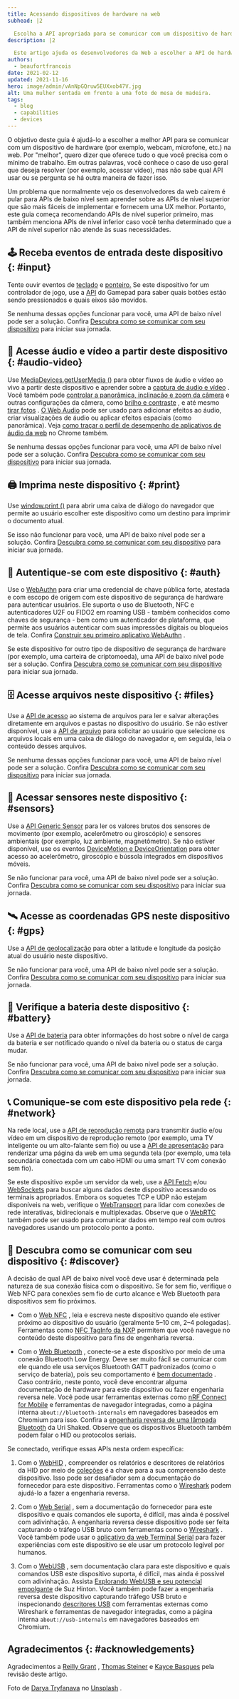 ```yaml
---
title: Acessando dispositivos de hardware na web
subhead: |2

  Escolha a API apropriada para se comunicar com um dispositivo de hardware de sua escolha.
description: |2

  Este artigo ajuda os desenvolvedores da Web a escolher a API de hardware certa com base em um determinado dispositivo.
authors:
  - beaufortfrancois
date: 2021-02-12
updated: 2021-11-16
hero: image/admin/vAnNpGQruw5EUXxob47V.jpg
alt: Uma mulher sentada em frente a uma foto de mesa de madeira.
tags:
  - blog
  - capabilities
  - devices
---
```


O objetivo deste guia é ajudá-lo a escolher a melhor API para se comunicar com um dispositivo de hardware (por exemplo, webcam, microfone, etc.) na web. Por "melhor", quero dizer que oferece tudo o que você precisa com o mínimo de trabalho. Em outras palavras, você conhece o caso de uso geral que deseja resolver (por exemplo, acessar vídeo), mas não sabe qual API usar ou se pergunta se há outra maneira de fazer isso.

Um problema que normalmente vejo os desenvolvedores da web cairem é pular para APIs de baixo nível sem aprender sobre as APIs de nível superior que são mais fáceis de implementar e fornecem uma UX melhor. Portanto, este guia começa recomendando APIs de nível superior primeiro, mas também menciona APIs de nível inferior caso você tenha determinado que a API de nível superior não atende às suas necessidades.

## 🕹 Receba eventos de entrada deste dispositivo {: #input}

Tente ouvir eventos de [teclado](https://developer.mozilla.org/docs/Web/API/KeyboardEvent) e [ponteiro.](https://developer.mozilla.org/docs/Web/API/Pointer_events) Se este dispositivo for um controlador de jogo, use a [API](/gamepad/) do Gamepad para saber quais botões estão sendo pressionados e quais eixos são movidos.

Se nenhuma dessas opções funcionar para você, uma API de baixo nível pode ser a solução. Confira [Descubra como se comunicar com seu dispositivo](#discover) para iniciar sua jornada.

## 📸 Acesse áudio e vídeo a partir deste dispositivo {: #audio-video}

Use [MediaDevices.getUserMedia ()](https://developer.mozilla.org/docs/Web/API/MediaDevices/getUserMedia) para obter fluxos de áudio e vídeo ao vivo a partir deste dispositivo e aprender sobre a [captura de áudio e vídeo](https://www.html5rocks.com/en/tutorials/getusermedia/intro/) . Você também pode [controlar a panorâmica, inclinação e zoom da câmera](/camera-pan-tilt-zoom/) e outras configurações da câmera, como [brilho e contraste](https://developers.google.com/web/updates/2016/12/imagecapture) , e até mesmo [tirar fotos](https://beaufortfrancois.github.io/sandbox/image-capture/playground) . [O Web Audio](https://developer.mozilla.org/docs/Web/API/Web_Audio_API) pode ser usado para adicionar efeitos ao áudio, criar visualizações de áudio ou aplicar efeitos espaciais (como panorâmica). Veja [como traçar o perfil de desempenho de aplicativos de áudio da web](/profiling-web-audio-apps-in-chrome/) no Chrome também.

Se nenhuma dessas opções funcionar para você, uma API de baixo nível pode ser a solução. Confira [Descubra como se comunicar com seu dispositivo](#discover) para iniciar sua jornada.

## 🖨 Imprima neste dispositivo {: #print}

Use [window.print ()](https://developer.mozilla.org/docs/Web/API/Window/print) para abrir uma caixa de diálogo do navegador que permite ao usuário escolher este dispositivo como um destino para imprimir o documento atual.

Se isso não funcionar para você, uma API de baixo nível pode ser a solução. Confira [Descubra como se comunicar com seu dispositivo](#discover) para iniciar sua jornada.

## 🔐 Autentique-se com este dispositivo {: #auth}

Use o [WebAuthn](https://webauthn.io/) para criar uma credencial de chave pública forte, atestada e com escopo de origem com este dispositivo de segurança de hardware para autenticar usuários. Ele suporta o uso de Bluetooth, NFC e autenticadores U2F ou FIDO2 em roaming USB - também conhecidos como chaves de segurança - bem como um autenticador de plataforma, que permite aos usuários autenticar com suas impressões digitais ou bloqueios de tela. Confira [Construir seu primeiro aplicativo WebAuthn](https://developers.google.com/codelabs/webauthn-reauth) .

Se este dispositivo for outro tipo de dispositivo de segurança de hardware (por exemplo, uma carteira de criptomoeda), uma API de baixo nível pode ser a solução. Confira [Descubra como se comunicar com seu dispositivo](#discover) para iniciar sua jornada.

## 🗄 Acesse arquivos neste dispositivo {: #files}

Use a [API de acesso](/file-system-access/) ao sistema de arquivos para ler e salvar alterações diretamente em arquivos e pastas no dispositivo do usuário. Se não estiver disponível, use a [API de arquivo](https://developer.mozilla.org/docs/Web/API/File/Using_files_from_web_applications) para solicitar ao usuário que selecione os arquivos locais em uma caixa de diálogo do navegador e, em seguida, leia o conteúdo desses arquivos.

Se nenhuma dessas opções funcionar para você, uma API de baixo nível pode ser a solução. Confira [Descubra como se comunicar com seu dispositivo](#discover) para iniciar sua jornada.

## 🧲 Acessar sensores neste dispositivo {: #sensors}

Use a [API Generic Sensor](/generic-sensor/) para ler os valores brutos dos sensores de movimento (por exemplo, acelerômetro ou giroscópio) e sensores ambientais (por exemplo, luz ambiente, magnetômetro). Se não estiver disponível, use os eventos [DeviceMotion e DeviceOrientation](/device-orientation/) para obter acesso ao acelerômetro, giroscópio e bússola integrados em dispositivos móveis.

Se não funcionar para você, uma API de baixo nível pode ser a solução. Confira [Descubra como se comunicar com seu dispositivo](#discover) para iniciar sua jornada.

## 🛰 Acesse as coordenadas GPS neste dispositivo {: #gps}

Use a [API de geolocalização](/user-location/) para obter a latitude e longitude da posição atual do usuário neste dispositivo.

Se não funcionar para você, uma API de baixo nível pode ser a solução. Confira [Descubra como se comunicar com seu dispositivo](#discover) para iniciar sua jornada.

## 🔋 Verifique a bateria deste dispositivo {: #battery}

Use a [API de bateria](https://developer.mozilla.org/docs/Web/API/Battery_Status_API) para obter informações do host sobre o nível de carga da bateria e ser notificado quando o nível da bateria ou o status de carga mudar.

Se não funcionar para você, uma API de baixo nível pode ser a solução. Confira [Descubra como se comunicar com seu dispositivo](#discover) para iniciar sua jornada.

## 📞 Comunique-se com este dispositivo pela rede {: #network}

Na rede local, use a [API de reprodução remota](https://www.chromestatus.com/feature/5778318691401728) para transmitir áudio e/ou vídeo em um dispositivo de reprodução remoto (por exemplo, uma TV inteligente ou um alto-falante sem fio) ou use a [API de apresentação](https://developers.google.com/web/updates/2018/04/present-web-pages-to-secondary-attached-displays) para renderizar uma página da web em uma segunda tela (por exemplo, uma tela secundária conectada com um cabo HDMI ou uma smart TV com conexão sem fio).

Se este dispositivo expõe um servidor da web, use a [API Fetch](https://developer.mozilla.org/docs/Web/API/Fetch_API) e/ou [WebSockets](https://developer.mozilla.org/docs/Web/API/WebSockets_API) para buscar alguns dados deste dispositivo acessando os terminais apropriados. Embora os soquetes TCP e UDP não estejam disponíveis na web, verifique o [WebTransport](/webtransport/) para lidar com conexões de rede interativas, bidirecionais e multiplexadas. Observe que o [WebRTC](/webrtc-standard-announcement/) também pode ser usado para comunicar dados em tempo real com outros navegadores usando um protocolo ponto a ponto.

## 🧱 Descubra como se comunicar com seu dispositivo {: #discover}

A decisão de qual API de baixo nível você deve usar é determinada pela natureza de sua conexão física com o dispositivo. Se for sem fio, verifique o Web NFC para conexões sem fio de curto alcance e Web Bluetooth para dispositivos sem fio próximos.

- Com o [Web NFC](/nfc) , leia e escreva neste dispositivo quando ele estiver próximo ao dispositivo do usuário (geralmente 5–10 cm, 2–4 polegadas). Ferramentas como [NFC TagInfo da NXP](https://play.google.com/store/apps/details?id=com.nxp.taginfolite) permitem que você navegue no conteúdo deste dispositivo para fins de engenharia reversa.

- Com o [Web Bluetooth](/bluetooth/) , conecte-se a este dispositivo por meio de uma conexão Bluetooth Low Energy. Deve ser muito fácil se comunicar com ele quando ele usa serviços Bluetooth GATT padronizados (como o serviço de bateria), pois seu comportamento é [bem documentado](https://www.bluetooth.com/specifications/gatt/) . Caso contrário, neste ponto, você deve encontrar alguma documentação de hardware para este dispositivo ou fazer engenharia reversa nele. Você pode usar ferramentas externas como [nRF Connect for Mobile](https://play.google.com/store/apps/details?id=no.nordicsemi.android.mcp) e ferramentas de navegador integradas, como a página interna `about://bluetooth-internals` em navegadores baseados em Chromium para isso. Confira a [engenharia reversa de uma lâmpada Bluetooth](https://urish.medium.com/reverse-engineering-a-bluetooth-lightbulb-56580fcb7546) da Uri Shaked. Observe que os dispositivos Bluetooth também podem falar o HID ou protocolos seriais.

Se conectado, verifique essas APIs nesta ordem específica:

1. Com o [WebHID](/hid/) , compreender os relatórios e descritores de relatórios da HID por meio de [coleções](https://webhid-collections.glitch.me/) é a chave para a sua compreensão deste dispositivo. Isso pode ser desafiador sem a documentação do fornecedor para este dispositivo. Ferramentas como o [Wireshark](https://gitlab.com/wireshark/wireshark/-/wikis/CaptureSetup/USB) podem ajudá-lo a fazer a engenharia reversa.

2. Com o [Web Serial](/serial/) , sem a documentação do fornecedor para este dispositivo e quais comandos ele suporta, é difícil, mas ainda é possível com adivinhação. A engenharia reversa desse dispositivo pode ser feita capturando o tráfego USB bruto com ferramentas como o [Wireshark](https://gitlab.com/wireshark/wireshark/-/wikis/CaptureSetup/USB) . Você também pode usar o [aplicativo da web Terminal Serial](https://googlechromelabs.github.io/serial-terminal/) para fazer experiências com este dispositivo se ele usar um protocolo legível por humanos.

3. Com o [WebUSB](/usb/) , sem documentação clara para este dispositivo e quais comandos USB este dispositivo suporta, é difícil, mas ainda é possível com adivinhação. Assista [Explorando WebUSB e seu potencial empolgante](https://www.youtube.com/watch?v=IpfZ8Nj3uiE) de Suz Hinton. Você também pode fazer a engenharia reversa deste dispositivo capturando tráfego USB bruto e inspecionando [descritores USB](https://www.beyondlogic.org/usbnutshell/usb5.shtml) com ferramentas externas como Wireshark e ferramentas de navegador integradas, como a página interna `about://usb-internals` em navegadores baseados em Chromium.

## Agradecimentos {: #acknowledgements}

Agradecimentos a [Reilly Grant](https://github.com/reillyeon) , [Thomas Steiner](/authors/thomassteiner/) e [Kayce Basques](/authors/kaycebasques/) pela revisão deste artigo.

Foto de [Darya Tryfanava](https://unsplash.com/@darya_tryfanava) no [Unsplash](https://unsplash.com/photos/uZBGDkYkvhM) .
